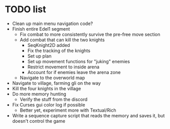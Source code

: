# TODO list

* Clean up main menu navigation code?
* Finish entire Edel1 segment
    - Fix combat to more consistently survive the pre-free move section
    - Add combat that can kill the two knights
        + SeqKnight2D added
        + Fix the tracking of the knights
        + Set up plan
        + Set up movement functions for "juking" enemies
        + Restrict movement to inside arena
        + Account for if enemies leave the arena zone
    - Navigate to the overworld map
* Navigate to village, farming gli on the way
* Kill the four knights in the village
* Do more memory hunting
    - Verify the stuff from the discord
* Fix Curses gui color log if possible
    - Better yet, experiment more with Textual/Rich
* Write a sequence capture script that reads the memory and saves it, but doesn't control the game
